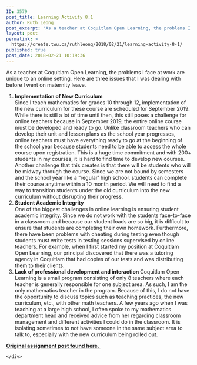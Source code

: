 ```yaml
---
ID: 3579
post_title: Learning Activity 8.1
author: Ruth Leong
post_excerpt: 'As a teacher at Coquitlam Open Learning, the problems I face at work are unique to an online setting. Here are three issues that I was dealing with before I went on maternity leave. Implementation of New Curriculum Since I teach mathematics for grades 10 through 12, implementation of the new curriculum for these course [&hellip;]'
layout: post
permalink: >
  https://create.twu.ca/ruthleong/2018/02/21/learning-activity-8-1/
published: true
post_date: 2018-02-21 10:19:36
---
```

As a teacher at Coquitlam Open Learning, the problems I face at work are unique to an online setting. Here are three issues that I was dealing with before I went on maternity leave.

<ol>
<li><strong>Implementation of New Curriculum<br />
</strong>Since I teach mathematics for grades 10 through 12, implementation of the new curriculum for these course are scheduled for September 2019. While there is still a lot of time until then, this still poses a challenge for online teachers because in September 2019, the entire online course must be developed and ready to go. Unlike classroom teachers who can develop their unit and lesson plans as the school year progresses, online teachers must have everything ready to go at the beginning of the school year because students need to be able to access the whole course upon registration. This is a huge time commitment and with 200+ students in my courses, it is hard to find time to develop new courses. Another challenge that this creates is that there will be students who will be midway through the course. Since we are not bound by semesters and the school year like a &#8220;regular&#8217; high school, students can complete their course anytime within a 10 month period. We will need to find a way to transition students under the old curriculum into the new curriculum without disrupting their progress.</li>
<li><strong>Student Academic Integrity<br />
</strong>One of the biggest challenges in online learning is ensuring student academic integrity. Since we do not work with the students face-to-face in a classroom and because our student loads are so big, it is difficult to ensure that students are completing their own homework. Furthermore, there have been problems with cheating during testing even though students must write tests in testing sessions supervised by online teachers. For example, when I first started my position at Coquitlam Open Learning, our principal discovered that there was a tutoring agency in Coquitlam that had copies of our tests and was distributing them to their clients.</li>
<li><strong>Lack of professional development and interaction
</strong>Coquitlam Open Learning is a small program consisting of only 8 teachers where each teacher is generally responsible for one subject area. As such, I am the only mathematics teacher in the program. Because of this, I do not have the opportunity to discuss topics such as teaching practices, the new curriculum, etc., with other math teachers. A few years ago when I was teaching at a large high school, I often spoke to my mathematics department head and received advice from her regarding classroom management and different activities I could do in the classroom. It is isolating sometimes to not have someone in the same subject area to talk to, especially with the new curriculum being rolled out.</li>
</ol>

<a href="https://create.twu.ca/ldrs591-sp18/unit-8-learning-activities/"><strong>Original assignment post found here. </strong></a>

<div id="themify_builder_content-474" data-postid="474" class="themify_builder_content themify_builder_content-474 themify_builder">

    </div>

<!-- /themify_builder_content -->